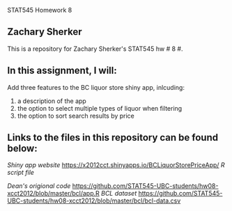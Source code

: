  STAT545 Homework 8
## Zachary Sherker

This is a repository for Zachary Sherker's STAT545 hw # 8 #.

## In this assignment, I will:

Add three features to the BC liquor store shiny app, inlcuding:
1) a description of the app
2) the option to select multiple types of liquor when filtering
3) the option to sort search results by price
## Links to the files in this repository can be found below:

*Shiny app website*
https://x2012cct.shinyapps.io/BCLiquorStorePriceApp/
*R script file*

*Dean's origional code*
https://github.com/STAT545-UBC-students/hw08-xcct2012/blob/master/bcl/app.R
*BCL dataset*
https://github.com/STAT545-UBC-students/hw08-xcct2012/blob/master/bcl/bcl-data.csv
